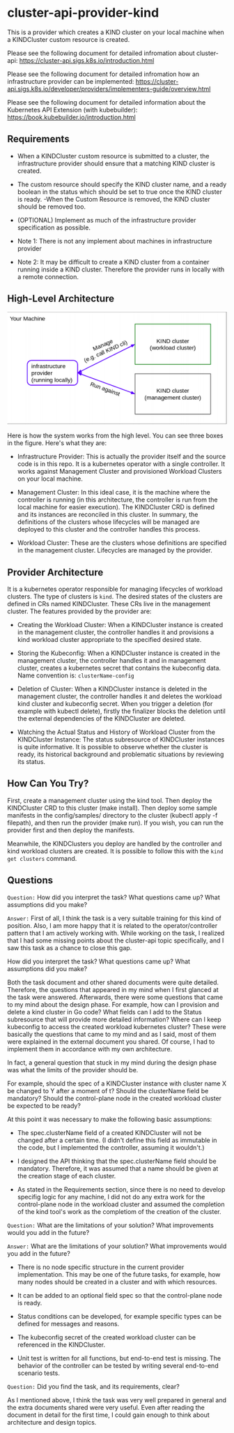 # cluster-api-provider-kind

This is a provider which creates a KIND cluster on your local machine when a KINDCluster custom resource is created.

Please see the following document for detailed infromation about cluster-api: https://cluster-api.sigs.k8s.io/introduction.html

Please see the following document for detailed infromation how an infrastructure provider can be
implemented: https://cluster-api.sigs.k8s.io/developer/providers/implementers-guide/overview.html

Please see the following document for detailed information about the Kubernetes API Extension (with kubebuilder): https://book.kubebuilder.io/introduction.html

## Requirements

- When a KINDCluster custom resource is submitted to a cluster, the infrastructure provider should ensure that a matching KIND cluster is created.
- The custom resource should specify the KIND cluster name, and a ready boolean in the status which should be set to true once the KIND cluster is ready.
-When the Custom Resource is removed, the KIND cluster should be removed too.
- (OPTIONAL) Implement as much of the infrastructure provider specification as possible.

- Note 1: There is not any implement about machines in infrastructure provider

- Note 2: It may be difficult to create a KIND cluster from a container running inside a KIND cluster. Therefore the provider runs in locally with a remote connection.

## High-Level Architecture

![](highlevelarch.png)

Here is how the system works from the high level. You can see three boxes in the figure. Here's what they are:

- Infrastructure Provider: This is actually the provider itself and the source code is in this repo. It is a kubernetes operator with a single controller. It works against Management Cluster and provisioned Workload Clusters on your local machine.

- Management Cluster: In this ideal case, it is the machine where the controller is running (in this architecture, the controller is run from the local machine for easier execution). The KINDCluster CRD is defined and its instances are reconciled in this cluster. In summary, the definitions of the clusters whose lifecycles will be managed are deployed to this cluster and the controller handles this process.

- Workload Cluster: These are the clusters whose definitions are specified in the management cluster. Lifecycles are managed by the provider.

## Provider Architecture

It is a kubernetes operator responsible for managing lifecycles of workload clusters. The type of clusters is `kind`. The desired states of the clusters are defined in CRs named KINDCluster. These CRs live in the management cluster. The features provided by the provider are:

- Creating the Workload Cluster: When a KINDCluster instance is created in the management cluster, the controller handles it and provisions a kind workload cluster appropriate to the specified desired state.

- Storing the Kubeconfig: When a KINDCluster instance is created in the management cluster, the controller handles it and in management cluster, creates a kubernetes secret that contains the kubeconfig data. Name convention is: `clusterName-config`

- Deletion of Cluster: When a KINDCluster instance is deleted in the management cluster, the controller handles it and deletes the workload kind cluster and kubeconfig secret. When you trigger a deletion (for example with kubectl delete), firstly the finalizer blocks the deletion until the external dependencies of the KINDCluster are deleted.

- Watching the Actual Status and History of Workload Cluster from the KINDCluster Instance: The status subresource of KINDCluster instances is quite informative. It is possible to observe whether the cluster is ready, its historical background and problematic situations by reviewing its status.

## How Can You Try?

First, create a management cluster using the kind tool. Then deploy the KINDCluster CRD to this cluster (make install). Then deploy some sample manifests in the config/samples/ directory to the cluster (kubectl apply -f filepath), and then run the provider (make run). If you wish, you can run the provider first and then deploy the manifests. 

Meanwhile, the KINDClusters you deploy are handled by the controller and kind workload clusters are created. It is possible to follow this with the `kind get clusters` command.

## Questions

`Question:` How did you interpret the task? What questions came up? What assumptions did you
make?

`Answer:` First of all, I think the task is a very suitable training for this kind of position. Also, I am more happy that it is related to the operator/controller pattern that I am actively working with. While working on the task, I realized that I had some missing points about the cluster-api topic specifically, and I saw this task as a chance to close this gap.

How did you interpret the task? What questions came up? What assumptions did you make?

Both the task document and other shared documents were quite detailed. Therefore, the questions that appeared in my mind when I first glanced at the task were answered. Afterwards, there were some questions that came to my mind about the design phase. For example, how can I provision and delete a kind cluster in Go code? What fields can I add to the Status subresource that will provide more detailed information? Where can I keep kubeconfig to access the created workload kubernetes cluster? These were basically the questions that came to my mind and as I said, most of them were explained in the external document you shared. Of course, I had to implement them in accordance with my own architecture.

In fact, a general question that stuck in my mind during the design phase was what the limits of the provider should be. 

For example, should the spec of a KINDCluster instance with cluster name X be changed to Y after a moment of t? Should the clusterName field be mandatory? Should the control-plane node in the created workload cluster be expected to be ready?

At this point it was necessary to make the following basic assumptions:

- The spec.clusterName field of a created KINDCluster will not be changed after a certain time. (I didn't define this field as immutable in the code, but I implemented the controller, assuming it wouldn't.)

- I designed the API thinking that the spec.clusterName field should be mandatory. Therefore, it was assumed that a name should be given at the creation stage of each cluster.

- As stated in the Requirements section, since there is no need to develop specifig logic for any machine, I did not do any extra work for the control-plane node in the workload cluster and assumed the completion of the kind tool's work as the completiom of the creation of the cluster.

`Question:` What are the limitations of your solution? What improvements would you add in the
future?

`Answer:` What are the limitations of your solution? What improvements would you add in the future?

- There is no node specific structure in the current provider implementation. This may be one of the future tasks, for example, how many nodes should be created in a cluster and with which resources.

- It can be added to an optional field spec so that the control-plane node is ready.

- Status conditions can be developed, for example specific types can be defined for messages and reasons.

- The kubeconfig secret of the created workload cluster can be referenced in the KINDCluster.

- Unit test is written for all functions, but end-to-end test is missing. The behavior of the controller can be tested by writing several end-to-end scenario tests.

`Question:` Did you find the task, and its requirements, clear?

As I mentioned above, I think the task was very well prepared in general and the extra documents shared were very useful. Even after reading the document in detail for the first time, I could gain enough to think about architecture and design topics.
